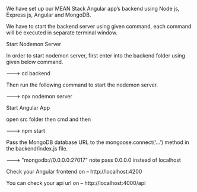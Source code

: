 We have set up our MEAN Stack Angular app’s backend using Node js, Express js, Angular and MongoDB.

We have to start the backend server using given command, each command will be executed in separate terminal window.

Start Nodemon Server

In order to start nodemon server, first enter into the backend folder using given below command.

---> cd backend

Then run the following command to start the nodemon server.

---> npx nodemon server

Start Angular App

open src folder then cmd and then 

---> npm start

Pass the MongoDB database URL to the mongoose.connect(‘…’) method in the backend/index.js file.

--->  "mongodb://0.0.0.0:27017" note pass 0.0.0.0 instead of localhost

Check your Angular frontend on – http://localhost:4200

You can check your api url on – http://localhost:4000/api